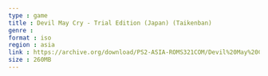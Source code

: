 ```yaml
---
type : game
title : Devil May Cry - Trial Edition (Japan) (Taikenban)
genre : 
format : iso
region : asia
link : https://archive.org/download/PS2-ASIA-ROMS321COM/Devil%20May%20Cry%20-%20Trial%20Edition%20%28Japan%29%20%28Taikenban%29.7z
size : 260MB
---
```

